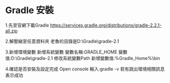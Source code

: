 # Gradle 安裝

1.先至官網下載Gradle 
  https://services.gradle.org/distributions/gradle-2.2.1-all.zip 

2.解壓縮至任意資料夾
  老魯的目錄是D:\Gradle\gradle-2.1
  
3.新增環境變數
    新增系統變數
      變數名稱:GRADLE_HOME
        變數值:D:\Gradle\gradle-2.1
    修改系統變數Path
      新增變數值:%Gradle_Home%\bin
      
4.確認是否安裝及設定完成
  Open console
  輸入:gradle -v
  若有跳出環境相關訊息表示成功
  
  
